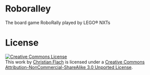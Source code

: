 Roboralley
==========

The board game RoboRally played by LEGO® NXTs

License
=======
<a rel="license" href="http://creativecommons.org/licenses/by-nc-sa/3.0/"><img alt="Creative Commons License" style="border-width:0" src="http://i.creativecommons.org/l/by-nc-sa/3.0/80x15.png" /></a><br />This work by <a xmlns:cc="http://creativecommons.org/ns#" href="https://github.com/cmfcmf/RoboRalley" property="cc:attributionName" rel="cc:attributionURL">Christian Flach</a> is licensed under a <a rel="license" href="http://creativecommons.org/licenses/by-nc-sa/3.0/">Creative Commons Attribution-NonCommercial-ShareAlike 3.0 Unported License</a>.
